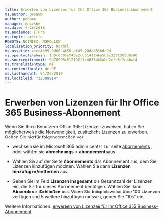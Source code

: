 ```yaml
---
title: Erwerben von Lizenzen für Ihr Office 365 Business-Abonnement
ms.author: pebaum
author: pebaum
manager: mnirkhe
ms.date: 4/26/2018
ms.audience: ITPro
ms.topic: article
ROBOTS: NOINDEX, NOFOLLOW
localization_priority: Normal
ms.assetid: 4ece4b95-0d06-4658-af45-28de859bdc9d
ms.openlocfilehash: 1d9c0009e743e2cb514124ba5b9c3292580d9a88
ms.sourcegitcommit: 9d78905c512192ffc4675468abd2efc5f2e4baf4
ms.translationtype: MT
ms.contentlocale: de-DE
ms.lasthandoff: 04/23/2019
ms.locfileid: "32399914"
---
```

# <a name="how-to-buy-licenses-for-your-office-365-business-subscription"></a>Erwerben von Lizenzen für Ihr Office 365 Business-Abonnement

Wenn Sie Ihren Benutzern Office 365-Lizenzen zuweisen, haben Sie möglicherweise die Notwendigkeit, zusätzliche Lizenzen zu erwerben. Gehen Sie hierfür folgendermaßen vor:
  
- wechseln sie im Microsoft 365 admin center zur seite [abonnements]( https://go.microsoft.com/fwlink/p/?linkid=842054) , oder wählen sie **abrechnungs** \> **abonnements**aus.
    
- Wählen Sie auf der Seite **Abonnements** das Abonnement aus, dem Sie Lizenzen hinzufügen möchten. Wählen Sie dann **Lizenzen hinzufügen/entfernen** aus.
    
- Geben Sie im Feld **Lizenzen insgesamt** die Gesamtzahl der Lizenzen ein, die Sie für dieses Abonnement benötigen. Wählen Sie dann **Absenden** \> **Schließen** aus. Wenn Sie beispielsweise über 100 Lizenzen verfügen und 5 weitere hinzufügen müssen, geben Sie "105" ein.
    
Weitere Informationen: [erwerben von Lizenzen für Ihr Office 365 Business-Abonnement](https://support.office.com/article/36081d8d-b3fa-4948-8c34-e217bba825e1)
  

